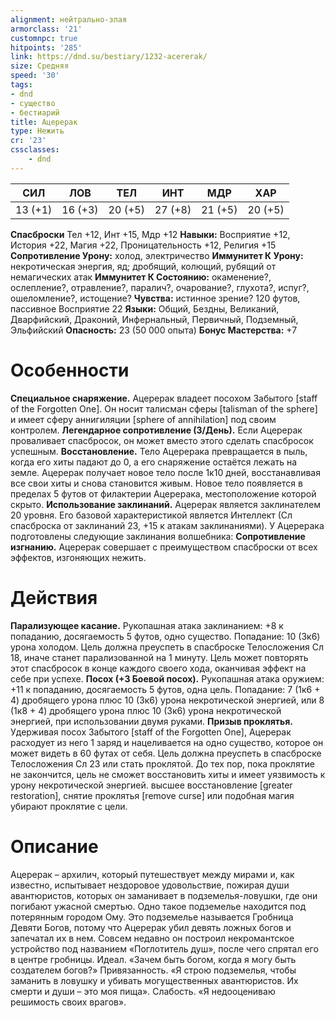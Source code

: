 ```yaml
---
alignment: нейтрально-злая
armorclass: '21'
customnpc: true
hitpoints: '285'
link: https://dnd.su/bestiary/1232-acererak/
size: Средняя
speed: '30'
tags:
- dnd
- существо
- бестиарий
title: Ацерерак
type: Нежить
cr: '23'
cssclasses:
    - dnd
---
```



| СИЛ | ЛОВ | ТЕЛ | ИНТ | МДР | ХАР |
|---|---|---|---|---|---|
| 13 (+1) | 16 (+3) | 20 (+5) | 27 (+8) | 21 (+5) | 20 (+5) |
**Спасброски** Тел +12, Инт +15, Мдр +12
**Навыки:** Восприятие +12, История +22, Магия +22, Проницательность +12, Религия +15
**Сопротивление Урону:** холод, электричество
**Иммунитет К Урону:** некротическая энергия, яд; дробящий, колющий, рубящий от немагических атак
**Иммунитет К Состоянию:** окаменение?, ослепление?, отравление?, паралич?, очарование?, глухота?, испуг?, ошеломление?, истощение?
**Чувства:** истинное зрение? 120 футов, пассивное Восприятие 22
**Языки:** Общий, Бездны, Великаний, Дварфийский, Драконий, Инфернальный, Первичный, Подземный, Эльфийский
**Опасность:** 23 (50 000 опыта)
**Бонус Мастерства:** +7


# Особенности
**Специальное снаряжение.** Ацерерак владеет посохом Забытого [staff of the Forgotten One]. Он носит талисман сферы [talisman of the sphere] и имеет сферу аннигиляции [sphere of annihilation] под своим контролем.
**Легендарное сопротивление (3/День).** Если Ацерерак проваливает спасбросок, он может вместо этого сделать спасбросок успешным.
**Восстановление.** Тело Ацерерака превращается в пыль, когда его хиты падают до 0, а его снаряжение остаётся лежать на земле. Ацерерак получает новое тело после 1к10 дней, восстанавливая все свои хиты и снова становится живым. Новое тело появляется в пределах 5 футов от филактерии Ацерерака, местоположение которой скрыто.
**Использование заклинаний.** Ацерерак является заклинателем 20 уровня. Его базовой характеристикой является Интеллект (Сл спасброска от заклинаний 23, +15 к атакам заклинаниями). У Ацерерака подготовлены следующие заклинания волшебника:
**Сопротивление изгнанию.** Ацерерак совершает с преимуществом спасброски от всех эффектов, изгоняющих нежить.


# Действия
**Парализующее касание.** Рукопашная атака заклинанием: +8 к попаданию, досягаемость 5 футов, одно существо. Попадание: 10 (3к6) урона холодом. Цель должна преуспеть в спасброске Телосложения Сл 18, иначе станет парализованной на 1 минуту. Цель может повторять этот спасбросок в конце каждого своего хода, оканчивая эффект на себе при успехе.
**Посох (+3 Боевой посох).** Рукопашная атака оружием: +11 к попаданию, досягаемость 5 футов, одна цель. Попадание: 7 (1к6 + 4) дробящего урона плюс 10 (3к6) урона некротической энергией, или 8 (1к8 + 4) дробящего урона плюс 10 (3к6) урона некротической энергией, при использовании двумя руками.
**Призыв проклятья.** Удерживая посох Забытого [staff of the Forgotten One], Ацерерак расходует из него 1 заряд и нацеливается на одно существо, которое он может видеть в 60 футах от себя. Цель должна преуспеть в спасброске Телосложения Сл 23 или стать проклятой. До тех пор, пока проклятие не закончится, цель не сможет восстановить хиты и имеет уязвимость к урону некротической энергией. высшее восстановление [greater restoration], снятие проклятья [remove curse] или подобная магия убирают проклятие с цели.


# Описание
Ацерерак – архилич, который путешествует между мирами и, как известно, испытывает нездоровое удовольствие, пожирая души авантюристов, которых он заманивает в подземелья-ловушки, где они погибают ужасной смертью. Одно такое подземелье находится под потерянным городом Ому. Это подземелье называется Гробница Девяти Богов, потому что Ацерерак убил девять ложных богов и запечатал их в нем. Совсем недавно он построил некромантское устройство под названием «Поглотитель душ», после чего спрятал его в центре гробницы. Идеал. «Зачем быть богом, когда я могу быть создателем богов?» Привязанность. «Я строю подземелья, чтобы заманить в ловушку и убивать могущественных авантюристов. Их смерти и души – это моя пища». Слабость. «Я недооцениваю решимость своих врагов».